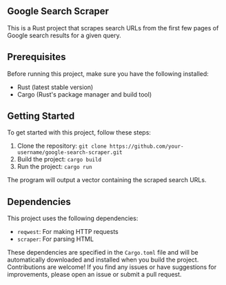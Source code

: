 ## Google Search Scraper

This is a Rust project that scrapes search URLs from the first few pages of Google search results for a given query.

## Prerequisites

Before running this project, make sure you have the following installed:

- Rust (latest stable version)
- Cargo (Rust's package manager and build tool)

## Getting Started

To get started with this project, follow these steps:

1. Clone the repository: ```git clone https://github.com/your-username/google-search-scraper.git```
2. Build the project: ```cargo build```
3. Run the project: ```cargo run```

The program will output a vector containing the scraped search URLs.

## Dependencies

This project uses the following dependencies:

- `reqwest`: For making HTTP requests
- `scraper`: For parsing HTML

These dependencies are specified in the `Cargo.toml` file and will be automatically downloaded and installed when you build the project.   
Contributions are welcome! If you find any issues or have suggestions for improvements, please open an issue or submit a pull request.
